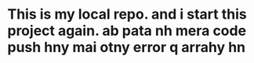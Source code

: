 # This is my local repo. and i start this project again. ab pata nh mera code push hny mai otny error q arrahy hn 